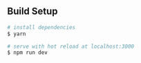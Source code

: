 ## Build Setup

``` bash
# install dependencies
$ yarn

# serve with hot reload at localhost:3000
$ npm run dev
```



